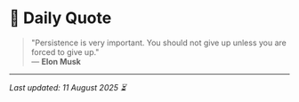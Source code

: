 # 📜 Daily Quote

> "Persistence is very important. You should not give up unless you are forced to give up."  
> — **Elon Musk**

---

_Last updated: 11 August 2025 ⏳_
